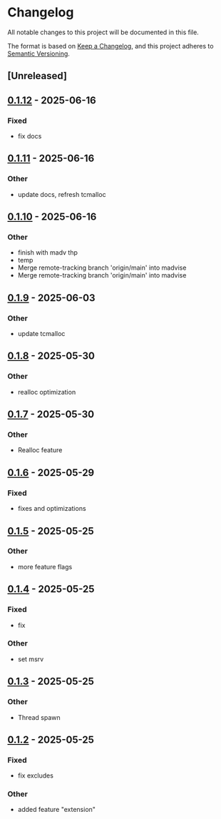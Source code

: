 # Changelog

All notable changes to this project will be documented in this file.

The format is based on [Keep a Changelog](https://keepachangelog.com/en/1.0.0/),
and this project adheres to [Semantic Versioning](https://semver.org/spec/v2.0.0.html).

## [Unreleased]

## [0.1.12](https://github.com/maratik123/tcmalloc-better/compare/libtcmalloc-sys-v0.1.11...libtcmalloc-sys-v0.1.12) - 2025-06-16

### Fixed

- fix docs

## [0.1.11](https://github.com/maratik123/tcmalloc-better/compare/libtcmalloc-sys-v0.1.10...libtcmalloc-sys-v0.1.11) - 2025-06-16

### Other

- update docs, refresh tcmalloc

## [0.1.10](https://github.com/maratik123/tcmalloc-better/compare/libtcmalloc-sys-v0.1.9...libtcmalloc-sys-v0.1.10) - 2025-06-16

### Other

- finish with madv thp
- temp
- Merge remote-tracking branch 'origin/main' into madvise
- Merge remote-tracking branch 'origin/main' into madvise

## [0.1.9](https://github.com/maratik123/tcmalloc-better/compare/libtcmalloc-sys-v0.1.8...libtcmalloc-sys-v0.1.9) - 2025-06-03

### Other

- update tcmalloc

## [0.1.8](https://github.com/maratik123/tcmalloc-better/compare/libtcmalloc-sys-v0.1.7...libtcmalloc-sys-v0.1.8) - 2025-05-30

### Other

- realloc optimization

## [0.1.7](https://github.com/maratik123/tcmalloc-better/compare/libtcmalloc-sys-v0.1.6...libtcmalloc-sys-v0.1.7) - 2025-05-30

### Other

- Realloc feature

## [0.1.6](https://github.com/maratik123/tcmalloc-better/compare/libtcmalloc-sys-v0.1.5...libtcmalloc-sys-v0.1.6) - 2025-05-29

### Fixed

- fixes and optimizations

## [0.1.5](https://github.com/maratik123/tcmalloc-better/compare/libtcmalloc-sys-v0.1.4...libtcmalloc-sys-v0.1.5) - 2025-05-25

### Other

- more feature flags

## [0.1.4](https://github.com/maratik123/tcmalloc-better/compare/libtcmalloc-sys-v0.1.3...libtcmalloc-sys-v0.1.4) - 2025-05-25

### Fixed

- fix

### Other

- set msrv

## [0.1.3](https://github.com/maratik123/tcmalloc-better/compare/libtcmalloc-sys-v0.1.2...libtcmalloc-sys-v0.1.3) - 2025-05-25

### Other

- Thread spawn

## [0.1.2](https://github.com/maratik123/tcmalloc-better/compare/libtcmalloc-sys-v0.1.1...libtcmalloc-sys-v0.1.2) - 2025-05-25

### Fixed

- fix excludes

### Other

- added feature "extension"
